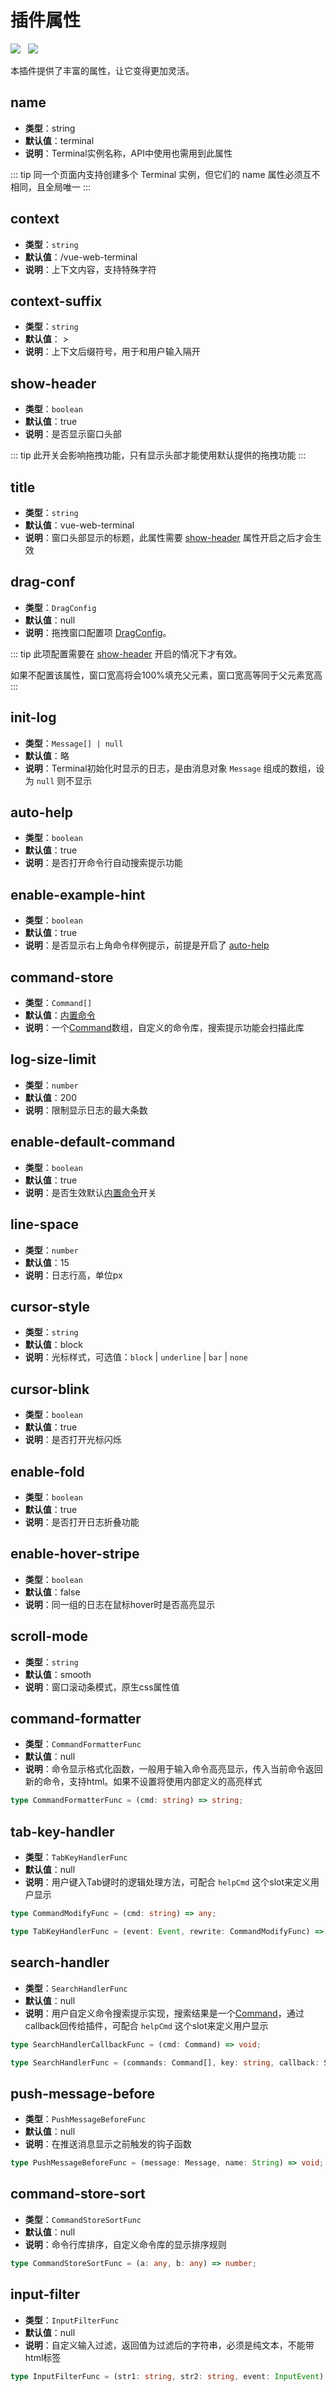 # 插件属性
<img src="https://shields.io/github/package-json/v/tzfun/vue-web-terminal/vue2" style="margin-right: 8px;">
<img src="https://shields.io/github/package-json/v/tzfun/vue-web-terminal/vue3" style="margin-right: 8px;">

本插件提供了丰富的属性，让它变得更加灵活。

## name

* **类型**：string
* **默认值**：terminal
* **说明**：Terminal实例名称，API中使用也需用到此属性

::: tip
同一个页面内支持创建多个 Terminal 实例，但它们的 name 属性必须互不相同，且全局唯一
:::

## context

* **类型**：`string`
* **默认值**：/vue-web-terminal
* **说明**：上下文内容，支持特殊字符

## context-suffix

* **类型**：`string`
* **默认值**： > 
* **说明**：上下文后缀符号，用于和用户输入隔开

## show-header

* **类型**：`boolean`
* **默认值**：true
* **说明**：是否显示窗口头部

::: tip
此开关会影响拖拽功能，只有显示头部才能使用默认提供的拖拽功能
:::

## title

* **类型**：`string`
* **默认值**：vue-web-terminal
* **说明**：窗口头部显示的标题，此属性需要 [show-header](#show-header) 属性开启之后才会生效

## drag-conf

* **类型**：`DragConfig`
* **默认值**：null
* **说明**：拖拽窗口配置项 [DragConfig](./others#dragconfig)。

::: tip
此项配置需要在 [show-header](#show-header) 开启的情况下才有效。

如果不配置该属性，窗口宽高将会100%填充父元素，窗口宽高等同于父元素宽高
:::

## init-log

* **类型**：`Message[] | null`
* **默认值**：略
* **说明**：Terminal初始化时显示的日志，是由消息对象 `Message` 组成的数组，设为 `null` 则不显示

## auto-help

* **类型**：`boolean`
* **默认值**：true
* **说明**：是否打开命令行自动搜索提示功能

## enable-example-hint

* **类型**：`boolean`
* **默认值**：true
* **说明**：是否显示右上角命令样例提示，前提是开启了 [auto-help](#auto-help)

## command-store

* **类型**：`Command[]`
* **默认值**：[内置命令](./others#内置命令)
* **说明**：一个[Command](./others#command)数组，自定义的命令库，搜索提示功能会扫描此库


## log-size-limit

* **类型**：`number`
* **默认值**：200
* **说明**：限制显示日志的最大条数

## enable-default-command

* **类型**：`boolean`
* **默认值**：true
* **说明**：是否生效默认[内置命令](./others#内置命令)开关

## line-space

* **类型**：`number`
* **默认值**：15
* **说明**：日志行高，单位px

## cursor-style

* **类型**：`string`
* **默认值**：block
* **说明**：光标样式，可选值：`block` | `underline` | `bar` | `none`

## cursor-blink

* **类型**：`boolean`
* **默认值**：true
* **说明**：是否打开光标闪烁

## enable-fold

* **类型**：`boolean`
* **默认值**：true
* **说明**：是否打开日志折叠功能

## enable-hover-stripe

* **类型**：`boolean`
* **默认值**：false
* **说明**：同一组的日志在鼠标hover时是否高亮显示

## scroll-mode

* **类型**：`string`
* **默认值**：smooth
* **说明**：窗口滚动条模式，原生css属性值

## command-formatter

* **类型**：`CommandFormatterFunc`
* **默认值**：null
* **说明**：命令显示格式化函数，一般用于输入命令高亮显示，传入当前命令返回新的命令，支持html。如果不设置将使用内部定义的高亮样式

```ts
type CommandFormatterFunc = (cmd: string) => string;
```

## tab-key-handler

* **类型**：`TabKeyHandlerFunc`
* **默认值**：null
* **说明**：用户键入Tab键时的逻辑处理方法，可配合 `helpCmd` 这个slot来定义用户显示

```ts
type CommandModifyFunc = (cmd: string) => any;

type TabKeyHandlerFunc = (event: Event, rewrite: CommandModifyFunc) => undefined;
```

## search-handler

* **类型**：`SearchHandlerFunc`
* **默认值**：null
* **说明**：用户自定义命令搜索提示实现，搜索结果是一个[Command](./others#command)，通过callback回传给插件，可配合 `helpCmd` 这个slot来定义用户显示

```ts
type SearchHandlerCallbackFunc = (cmd: Command) => void;

type SearchHandlerFunc = (commands: Command[], key: string, callback: SearchHandlerCallbackFunc) => void;
```

## push-message-before

* **类型**：`PushMessageBeforeFunc`
* **默认值**：null
* **说明**：在推送消息显示之前触发的钩子函数

```ts
type PushMessageBeforeFunc = (message: Message, name: String) => void;
```

## command-store-sort

* **类型**：`CommandStoreSortFunc`
* **默认值**：null
* **说明**：命令行库排序，自定义命令库的显示排序规则

```ts
type CommandStoreSortFunc = (a: any, b: any) => number;
```

## input-filter

* **类型**：`InputFilterFunc`
* **默认值**：null
* **说明**：自定义输入过滤，返回值为过滤后的字符串，必须是纯文本，不能带html标签

```ts
type InputFilterFunc = (str1: string, str2: string, event: InputEvent) => string | null;
```

<CommentService></CommentService>
